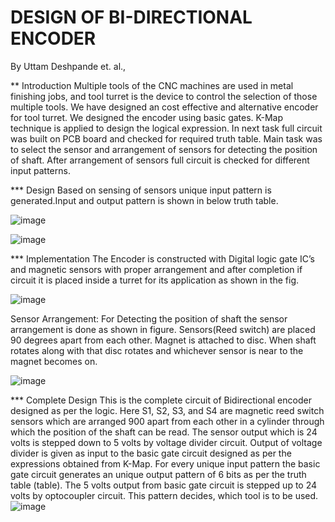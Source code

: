 # DESIGN OF BI-DIRECTIONAL ENCODER

By Uttam Deshpande et. al.,

** Introduction
Multiple tools of the CNC machines are used in metal finishing jobs, and tool turret is the device to control the selection of those multiple tools. We have designed an cost effective and alternative encoder for tool turret. We designed the encoder using basic gates. K-Map technique is applied to design the logical expression. In next task full circuit was built on PCB board and checked for required truth table. Main task was to select the sensor and arrangement of sensors for detecting the position of shaft. After arrangement of sensors full circuit is checked for different input patterns.

*** Design
Based on sensing of sensors unique input pattern is generated.Input and output pattern is shown in below truth table.

![image](https://user-images.githubusercontent.com/107185323/199085148-1bcbeb51-d22d-4020-a657-7744fe0441c7.png)


![image](https://user-images.githubusercontent.com/107185323/199085228-daeb2999-0940-4eb9-bc6b-e1a3e9ea3067.png)


*** Implementation
The Encoder is constructed with Digital logic gate IC’s and magnetic sensors with proper arrangement and after completion if circuit it is placed inside a turret for its application as shown in the fig.

![image](https://user-images.githubusercontent.com/107185323/199084549-d4a6f665-cbc3-40f5-add8-aadb2e40e061.png)

Sensor Arrangement:
For Detecting the position of shaft the sensor arrangement is done as shown in figure. Sensors(Reed switch) are placed 90 degrees apart from each other. Magnet is attached to disc. When shaft rotates along with that disc rotates and whichever sensor is near to the magnet becomes on.

![image](https://user-images.githubusercontent.com/107185323/199084717-aecd20bf-5abf-4291-8262-c55e7a3eb3db.png)

*** Complete Design
This is the complete circuit of Bidirectional encoder designed as per the logic. Here S1, S2, S3, and S4 are magnetic reed switch sensors which are arranged 
900 apart from each other in a cylinder through which the position of the shaft can be read. The sensor output which is 24 volts is stepped down to 5 volts by voltage divider circuit. Output of voltage divider is given as input to the basic gate circuit designed as per the expressions obtained from K-Map. For every unique input pattern the basic gate circuit generates an unique output pattern of 6 bits as per the truth table (table). The 5 volts output from basic gate circuit is stepped up to 24 volts by optocoupler circuit. This pattern decides, which tool is to be used.
![image](https://user-images.githubusercontent.com/107185323/199085581-983350c5-202a-45a6-b9ad-10735f98175f.png)




